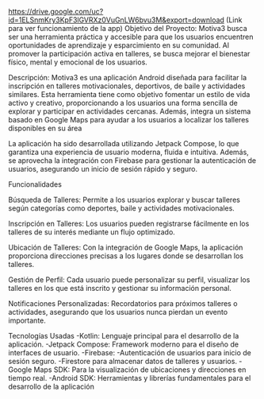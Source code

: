 https://drive.google.com/uc?id=1ELSnmKry3KpF3lGVRXz0VuGnLW6bvu3M&export=download (Link para ver funcionamiento de la app)
Objetivo del Proyecto:
Motiva3 busca ser una herramienta práctica y accesible para que los usuarios encuentren oportunidades de aprendizaje y esparcimiento en su comunidad. Al promover la participación activa en talleres,
se busca mejorar el bienestar físico, mental y emocional de los usuarios.

Descripción:
Motiva3 es una aplicación Android diseñada para facilitar la inscripción en talleres motivacionales, deportivos, de baile y actividades similares.
Esta herramienta tiene como objetivo fomentar un estilo de vida activo y creativo, proporcionando a los usuarios una forma sencilla de explorar y 
participar en actividades cercanas. Además, integra un sistema basado en Google Maps para ayudar a los usuarios a localizar los talleres disponibles en su área

La aplicación ha sido desarrollada utilizando Jetpack Compose, lo que garantiza una experiencia de usuario moderna, fluida e intuitiva. Además, se aprovecha la integración 
con Firebase para gestionar la autenticación de usuarios, asegurando un inicio de sesión rápido y seguro.

Funcionalidades

Búsqueda de Talleres:
Permite a los usuarios explorar y buscar talleres según categorías como deportes, baile y actividades motivacionales.

Inscripción en Talleres:
Los usuarios pueden registrarse fácilmente en los talleres de su interés mediante un flujo optimizado.

Ubicación de Talleres:
Con la integración de Google Maps, la aplicación proporciona direcciones precisas a los lugares donde se desarrollan los talleres.

Gestión de Perfil:
Cada usuario puede personalizar su perfil, visualizar los talleres en los que está inscrito y gestionar su información personal.

Notificaciones Personalizadas:
Recordatorios para próximos talleres o actividades, asegurando que los usuarios nunca pierdan un evento importante.

Tecnologías Usadas
-Kotlin: Lenguaje principal para el desarrollo de la aplicación.
-Jetpack Compose: Framework moderno para el diseño de interfaces de usuario.
-Firebase:
  -Autenticación de usuarios para inicio de sesión seguro.
  -Firestore para almacenar datos de talleres y usuarios.
-Google Maps SDK: Para la visualización de ubicaciones y direcciones en tiempo real.
-Android SDK: Herramientas y librerías fundamentales para el desarrollo de la aplicación
